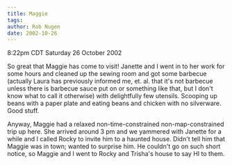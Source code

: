 ```yaml
---
title: Maggie
tags: 
author: Rob Nugen
date: 2002-10-26
---
```


<p class=date>8:22pm CDT Saturday 26 October 2002</p>

<p>So great that Maggie has come to visit!  Janette and I went in to
her work for some hours and cleaned up the sewing room and got some
barbecue (actually Laura has previously informed me, et. al. that it's
not barbecue unless there is barbecue sauce put on or something like
that, but I don't know what to call it otherwise) with delightfully
few utensils.  Scooping up beans with a paper plate and eating beans
and chicken with no silverware.  Good stuff.</p>

<p>Anyway, Maggie had a relaxed non-time-constrained
non-map-constrained trip up here.  She arrived around 3 pm and we
yammered with Janette for a while and I called Rocky to invite him to
a haunted house.  Didn't tell him that Maggie was in town; wanted to
surprise him.  He couldn't go on such short notice, so Maggie and I
went to Rocky and Trisha's house to say HI to them.</p>
